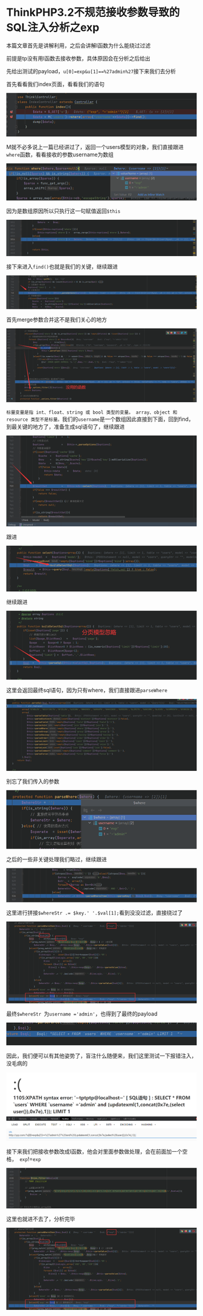# ThinkPHP3.2不规范接收参数导致的SQL注入分析之exp

本篇文章首先是讲解利用，之后会讲解I函数为什么能绕过过滤

前提是tp没有用I函数去接收参数，具体原因会在分析之后给出

先给出测试的payload，`u[0]=exp&u[1]==%27admin%27`接下来我们去分析

首先看看我们index页面，看看我们的语句

![](pic/1.png)

M就不必多说上一篇已经讲过了，返回一个users模型的对象，我们直接跟进`where`函数，看看接收的参数username为数组

![](pic/2.png)

因为是数组原因所以只执行这一句赋值返回`$this`

![](pic/3.png)

接下来进入`find()`也就是我们的关键，继续跟进

![](pic/4.png)

首先merge参数合并这不是我们关心的地方

![](pic/7.png)

`标量变量是指 int、float、string 或 bool 类型的变量。 array、object 和 resource 类型不是标量。`我们的`username`是一个数组因此直接到下面，回到find，到最关键的地方了，准备生成sql语句了，继续跟进

![](pic/8.png)

跟进

![](pic/9.png)

继续跟进

![](pic/10.png)

这里会返回最终sql语句，因为只有where，我们直接跟进`parseWhere`

![](pic/11.png)

别忘了我们传入的参数

![](pic/12.png)

之后的一些非关键处理我们略过，继续跟进

![](pic/13.png)

这里进行拼接`$whereStr .= $key.' '.$val[1];`看到没没过滤，直接绕过了

![](pic/14.png)

最终`$whereStr `为`username ='admin'`，也得到了最终的payload

![](pic/15.png)

因此，我们便可以有其他姿势了，盲注什么随便来，我们这里测试一下报错注入，没毛病的

![](pic/16.png)

接下来我们把接收参数改成I函数，他会对里面参数做处理，会在前面加一个空格，` exp`!=`exp`

![](pic/17.png)

这里也就进不去了，分析完毕

![](pic/14.png)